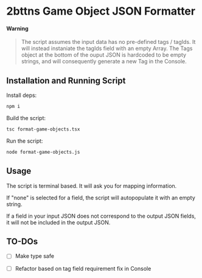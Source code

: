 # 2bttns Game Object JSON Formatter

#### Warning
> The script assumes the input data has no pre-defined tags / tagIds. It will instead instaniate the tagIds field with an empty Array. 
>The Tags object at the bottom of the ouput JSON is hardcoded to be empty strings, and will consequently generate a new Tag in the Console.

## Installation and Running Script
Install deps:
```bash
npm i
```

Build the script:
```bash
tsc format-game-objects.tsx
```

Run the script:
```bash
node format-game-objects.js
```

## Usage

The script is terminal based. It will ask you for mapping information. 

If "none" is selected for a field, the script will autopopulate it with an empty string.

If a field in your input JSON does not correspond to the output JSON fields, it will not be included in the output JSON.

## TO-DOs

* [ ] Make type safe
* [ ] Refactor based on tag field requirement fix in Console

